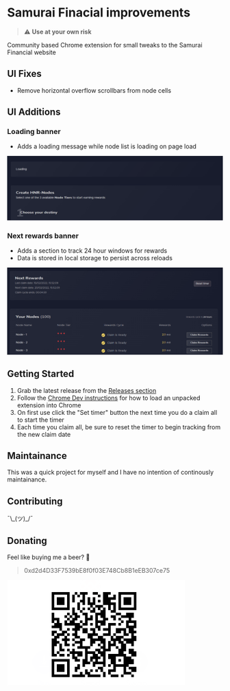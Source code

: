 # Samurai Finacial improvements

> ⚠️ **Use at your own risk**

Community based Chrome extension for small tweaks to the Samurai Financial website

## UI Fixes

- Remove horizontal overflow scrollbars from node cells

## UI Additions

### Loading banner

- Adds a loading message while node list is loading on page load

![screenshot-2](./screenshot-2.png)

### Next rewards banner

- Adds a section to track 24 hour windows for rewards
- Data is stored in local storage to persist across reloads

![screenshot-1](./screenshot-1.png)

## Getting Started

1. Grab the latest release from the [Releases section](https://github.com/theothergothamdev/samurai-financial-chrome-ext/releases)
1. Follow the [Chrome Dev instructions](https://developer.chrome.com/docs/extensions/mv3/getstarted/#unpacked) for how to load an unpacked extension into Chrome
1. On first use click the "Set timer" button the next time you do a claim all to start the timer
1. Each time you claim all, be sure to reset the timer to begin tracking from the new claim date

## Maintainance

This was a quick project for myself and I have no intention of continously maintainance.

## Contributing

¯\\\_(ツ)\_/¯

## Donating

Feel like buying me a beer? 🍻

> 0xd2d4D33F7539bE8f0f03E748Cb8B1eEB307ce75

![Account QR](donate.png)
